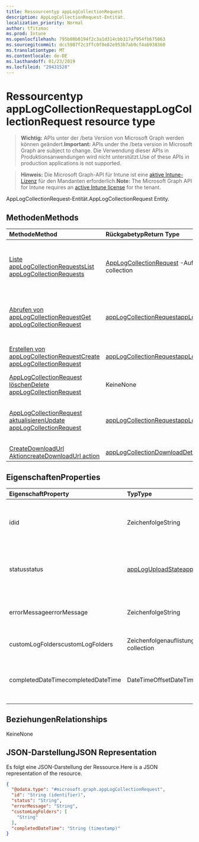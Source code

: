 ```yaml
---
title: Ressourcentyp appLogCollectionRequest
description: AppLogCollectionRequest-Entität.
localization_priority: Normal
author: tfitzmac
ms.prod: Intune
ms.openlocfilehash: 795b80b0194f2c3a1d314cbb317af954fb675063
ms.sourcegitcommit: dcc5907f2c3ffc0f0e82e953b7ab9cf4ab938360
ms.translationtype: MT
ms.contentlocale: de-DE
ms.lasthandoff: 01/23/2019
ms.locfileid: "29431528"
---
```

# <a name="applogcollectionrequest-resource-type"></a><span data-ttu-id="741c3-103">Ressourcentyp appLogCollectionRequest</span><span class="sxs-lookup"><span data-stu-id="741c3-103">appLogCollectionRequest resource type</span></span>

> <span data-ttu-id="741c3-104">**Wichtig:** APIs unter der /beta Version von Microsoft Graph werden können geändert.</span><span class="sxs-lookup"><span data-stu-id="741c3-104">**Important:** APIs under the /beta version in Microsoft Graph are subject to change.</span></span> <span data-ttu-id="741c3-105">Die Verwendung dieser APIs in Produktionsanwendungen wird nicht unterstützt.</span><span class="sxs-lookup"><span data-stu-id="741c3-105">Use of these APIs in production applications is not supported.</span></span>

> <span data-ttu-id="741c3-106">**Hinweis:** Die Microsoft Graph-API für Intune ist eine [aktive Intune-Lizenz](https://go.microsoft.com/fwlink/?linkid=839381) für den Mandanten erforderlich.</span><span class="sxs-lookup"><span data-stu-id="741c3-106">**Note:** The Microsoft Graph API for Intune requires an [active Intune license](https://go.microsoft.com/fwlink/?linkid=839381) for the tenant.</span></span>

<span data-ttu-id="741c3-107">AppLogCollectionRequest-Entität.</span><span class="sxs-lookup"><span data-stu-id="741c3-107">AppLogCollectionRequest Entity.</span></span>

## <a name="methods"></a><span data-ttu-id="741c3-108">Methoden</span><span class="sxs-lookup"><span data-stu-id="741c3-108">Methods</span></span>
|<span data-ttu-id="741c3-109">Methode</span><span class="sxs-lookup"><span data-stu-id="741c3-109">Method</span></span>|<span data-ttu-id="741c3-110">Rückgabetyp</span><span class="sxs-lookup"><span data-stu-id="741c3-110">Return Type</span></span>|<span data-ttu-id="741c3-111">Beschreibung</span><span class="sxs-lookup"><span data-stu-id="741c3-111">Description</span></span>|
|:---|:---|:---|
|[<span data-ttu-id="741c3-112">Liste appLogCollectionRequests</span><span class="sxs-lookup"><span data-stu-id="741c3-112">List appLogCollectionRequests</span></span>](../api/intune-devices-applogcollectionrequest-list.md)|<span data-ttu-id="741c3-113">[AppLogCollectionRequest](../resources/intune-devices-applogcollectionrequest.md) -Auflistung</span><span class="sxs-lookup"><span data-stu-id="741c3-113">[appLogCollectionRequest](../resources/intune-devices-applogcollectionrequest.md) collection</span></span>|<span data-ttu-id="741c3-114">Listeneigenschaften und Beziehungen der [AppLogCollectionRequest](../resources/intune-devices-applogcollectionrequest.md) -Objekte.</span><span class="sxs-lookup"><span data-stu-id="741c3-114">List properties and relationships of the [appLogCollectionRequest](../resources/intune-devices-applogcollectionrequest.md) objects.</span></span>|
|[<span data-ttu-id="741c3-115">Abrufen von appLogCollectionRequest</span><span class="sxs-lookup"><span data-stu-id="741c3-115">Get appLogCollectionRequest</span></span>](../api/intune-devices-applogcollectionrequest-get.md)|[<span data-ttu-id="741c3-116">appLogCollectionRequest</span><span class="sxs-lookup"><span data-stu-id="741c3-116">appLogCollectionRequest</span></span>](../resources/intune-devices-applogcollectionrequest.md)|<span data-ttu-id="741c3-117">Lesen Sie Eigenschaften und Beziehungen des [AppLogCollectionRequest](../resources/intune-devices-applogcollectionrequest.md) -Objekts.</span><span class="sxs-lookup"><span data-stu-id="741c3-117">Read properties and relationships of the [appLogCollectionRequest](../resources/intune-devices-applogcollectionrequest.md) object.</span></span>|
|[<span data-ttu-id="741c3-118">Erstellen von appLogCollectionRequest</span><span class="sxs-lookup"><span data-stu-id="741c3-118">Create appLogCollectionRequest</span></span>](../api/intune-devices-applogcollectionrequest-create.md)|[<span data-ttu-id="741c3-119">appLogCollectionRequest</span><span class="sxs-lookup"><span data-stu-id="741c3-119">appLogCollectionRequest</span></span>](../resources/intune-devices-applogcollectionrequest.md)|<span data-ttu-id="741c3-120">Erstellen eines neuen [AppLogCollectionRequest](../resources/intune-devices-applogcollectionrequest.md) -Objekts.</span><span class="sxs-lookup"><span data-stu-id="741c3-120">Create a new [appLogCollectionRequest](../resources/intune-devices-applogcollectionrequest.md) object.</span></span>|
|[<span data-ttu-id="741c3-121">AppLogCollectionRequest löschen</span><span class="sxs-lookup"><span data-stu-id="741c3-121">Delete appLogCollectionRequest</span></span>](../api/intune-devices-applogcollectionrequest-delete.md)|<span data-ttu-id="741c3-122">Keine</span><span class="sxs-lookup"><span data-stu-id="741c3-122">None</span></span>|<span data-ttu-id="741c3-123">Löscht eine [AppLogCollectionRequest](../resources/intune-devices-applogcollectionrequest.md).</span><span class="sxs-lookup"><span data-stu-id="741c3-123">Deletes a [appLogCollectionRequest](../resources/intune-devices-applogcollectionrequest.md).</span></span>|
|[<span data-ttu-id="741c3-124">AppLogCollectionRequest aktualisieren</span><span class="sxs-lookup"><span data-stu-id="741c3-124">Update appLogCollectionRequest</span></span>](../api/intune-devices-applogcollectionrequest-update.md)|[<span data-ttu-id="741c3-125">appLogCollectionRequest</span><span class="sxs-lookup"><span data-stu-id="741c3-125">appLogCollectionRequest</span></span>](../resources/intune-devices-applogcollectionrequest.md)|<span data-ttu-id="741c3-126">Aktualisieren Sie die Eigenschaften eines [AppLogCollectionRequest](../resources/intune-devices-applogcollectionrequest.md) -Objekts.</span><span class="sxs-lookup"><span data-stu-id="741c3-126">Update the properties of a [appLogCollectionRequest](../resources/intune-devices-applogcollectionrequest.md) object.</span></span>|
|[<span data-ttu-id="741c3-127">CreateDownloadUrl Aktion</span><span class="sxs-lookup"><span data-stu-id="741c3-127">createDownloadUrl action</span></span>](../api/intune-devices-applogcollectionrequest-createdownloadurl.md)|[<span data-ttu-id="741c3-128">appLogCollectionDownloadDetails</span><span class="sxs-lookup"><span data-stu-id="741c3-128">appLogCollectionDownloadDetails</span></span>](../resources/intune-devices-applogcollectiondownloaddetails.md)|<span data-ttu-id="741c3-129">Noch nicht dokumentiert</span><span class="sxs-lookup"><span data-stu-id="741c3-129">Not yet documented</span></span>|

## <a name="properties"></a><span data-ttu-id="741c3-130">Eigenschaften</span><span class="sxs-lookup"><span data-stu-id="741c3-130">Properties</span></span>
|<span data-ttu-id="741c3-131">Eigenschaft</span><span class="sxs-lookup"><span data-stu-id="741c3-131">Property</span></span>|<span data-ttu-id="741c3-132">Typ</span><span class="sxs-lookup"><span data-stu-id="741c3-132">Type</span></span>|<span data-ttu-id="741c3-133">Beschreibung</span><span class="sxs-lookup"><span data-stu-id="741c3-133">Description</span></span>|
|:---|:---|:---|
|<span data-ttu-id="741c3-134">id</span><span class="sxs-lookup"><span data-stu-id="741c3-134">id</span></span>|<span data-ttu-id="741c3-135">Zeichenfolge</span><span class="sxs-lookup"><span data-stu-id="741c3-135">String</span></span>|<span data-ttu-id="741c3-136">Der eindeutige Bezeichner.</span><span class="sxs-lookup"><span data-stu-id="741c3-136">The unique Identifier.</span></span> <span data-ttu-id="741c3-137">Dies ist die Id der UserId_DeviceId_AppId.</span><span class="sxs-lookup"><span data-stu-id="741c3-137">This is userId_DeviceId_AppId id.</span></span>|
|<span data-ttu-id="741c3-138">status</span><span class="sxs-lookup"><span data-stu-id="741c3-138">status</span></span>|[<span data-ttu-id="741c3-139">appLogUploadState</span><span class="sxs-lookup"><span data-stu-id="741c3-139">appLogUploadState</span></span>](../resources/intune-devices-apploguploadstate.md)|<span data-ttu-id="741c3-140">Melden Sie sich Upload-Status.</span><span class="sxs-lookup"><span data-stu-id="741c3-140">Log upload status.</span></span> <span data-ttu-id="741c3-141">Mögliche Werte sind: `pending`, `completed` und `failed`.</span><span class="sxs-lookup"><span data-stu-id="741c3-141">Possible values are: `pending`, `completed`, `failed`.</span></span>|
|<span data-ttu-id="741c3-142">errorMessage</span><span class="sxs-lookup"><span data-stu-id="741c3-142">errorMessage</span></span>|<span data-ttu-id="741c3-143">Zeichenfolge</span><span class="sxs-lookup"><span data-stu-id="741c3-143">String</span></span>|<span data-ttu-id="741c3-144">Fehlermeldung gegebenenfalls beim Hochladen</span><span class="sxs-lookup"><span data-stu-id="741c3-144">Error message if any during the upload process</span></span>|
|<span data-ttu-id="741c3-145">customLogFolders</span><span class="sxs-lookup"><span data-stu-id="741c3-145">customLogFolders</span></span>|<span data-ttu-id="741c3-146">Zeichenfolgenauflistung</span><span class="sxs-lookup"><span data-stu-id="741c3-146">String collection</span></span>|<span data-ttu-id="741c3-147">Liste der Protokollordner.</span><span class="sxs-lookup"><span data-stu-id="741c3-147">List of log folders.</span></span> |
|<span data-ttu-id="741c3-148">completedDateTime</span><span class="sxs-lookup"><span data-stu-id="741c3-148">completedDateTime</span></span>|<span data-ttu-id="741c3-149">DateTimeOffset</span><span class="sxs-lookup"><span data-stu-id="741c3-149">DateTimeOffset</span></span>|<span data-ttu-id="741c3-150">Zeit an, die die Upload Protokoll Anforderung einen Endzustand erreicht</span><span class="sxs-lookup"><span data-stu-id="741c3-150">Time at which the upload log request reached a terminal state</span></span>|

## <a name="relationships"></a><span data-ttu-id="741c3-151">Beziehungen</span><span class="sxs-lookup"><span data-stu-id="741c3-151">Relationships</span></span>
<span data-ttu-id="741c3-152">Keine</span><span class="sxs-lookup"><span data-stu-id="741c3-152">None</span></span>

## <a name="json-representation"></a><span data-ttu-id="741c3-153">JSON-Darstellung</span><span class="sxs-lookup"><span data-stu-id="741c3-153">JSON Representation</span></span>
<span data-ttu-id="741c3-154">Es folgt eine JSON-Darstellung der Ressource.</span><span class="sxs-lookup"><span data-stu-id="741c3-154">Here is a JSON representation of the resource.</span></span>
<!-- {
  "blockType": "resource",
  "keyProperty": "id",
  "@odata.type": "microsoft.graph.appLogCollectionRequest"
}
-->
``` json
{
  "@odata.type": "#microsoft.graph.appLogCollectionRequest",
  "id": "String (identifier)",
  "status": "String",
  "errorMessage": "String",
  "customLogFolders": [
    "String"
  ],
  "completedDateTime": "String (timestamp)"
}
```




